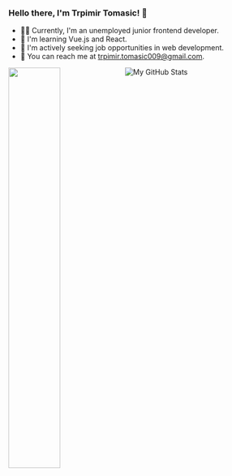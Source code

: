 ### Hello there, I'm Trpimir Tomasic! 👋

- 👨‍💻 Currently, I'm an unemployed junior frontend developer.
- 🌱 I'm learning Vue.js and React.
- 💼 I'm actively seeking job opportunities in web development.
- 📧 You can reach me at trpimir.tomasic009@gmail.com.

![My GitHub Stats](https://github-readme-stats.vercel.app/api?username=TrpimirTomasic9&show_icons=true&theme=dark)
<img align="left" width="45%" src="https://github-readme-stats.vercel.app/api/top-langs/?username=TrpimirTomasic9&hide_progress=true&theme=dark" />
